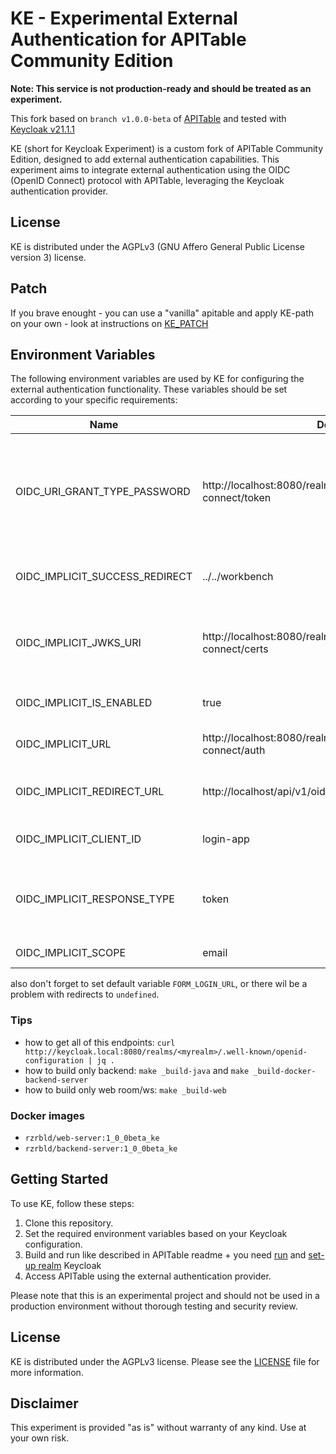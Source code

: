 # KE - Experimental External Authentication for APITable Community Edition

**Note: This service is not production-ready and should be treated as an experiment.**

This fork based on `branch v1.0.0-beta` of [APITable](https://github.com/apitable/apitable) and tested with [Keycloak v21.1.1](https://github.com/keycloak/keycloak/releases/tag/21.1.1)

KE (short for Keycloak Experiment) is a custom fork of APITable Community Edition, designed to add external authentication capabilities. This experiment aims to integrate external authentication using the OIDC (OpenID Connect) protocol with APITable, leveraging the Keycloak authentication provider.

## License

KE is distributed under the AGPLv3 (GNU Affero General Public License version 3) license.

## Patch 

If you brave enought - you  can use a "vanilla" apitable and apply KE-path on your own - look at instructions on [KE_PATCH](https://github.com/rzrbld/apitable/tree/1.0.0-beta%2Bke/KE_PATCH/)

## Environment Variables

The following environment variables are used by KE for configuring the external authentication functionality. These variables should be set according to your specific requirements:

| Name                           | Default                                              | Description                                                                                   |
|--------------------------------|------------------------------------------------------|-----------------------------------------------------------------------------------------------|
| OIDC_URI_GRANT_TYPE_PASSWORD   | http://localhost:8080/realms/myrealm/protocol/openid-connect/token | (Deprecated) This variable enables authorization of users over the Keycloak authentication provider using the grant_type: password. This feature is intended for testing purposes. |
| OIDC_IMPLICIT_SUCCESS_REDIRECT | ../../workbench                                      | After a successful login, the user will be redirected to the specified path.                     |
| OIDC_IMPLICIT_JWKS_URI         | http://localhost:8080/realms/myrealm/protocol/openid-connect/certs | The URL of the JWKS (JSON Web Key Set) used for validating tokens. If left empty, token validation will be disabled. |
| OIDC_IMPLICIT_IS_ENABLED       | true                                                 | Set this variable to enable OIDC  authentication.                 |
| OIDC_IMPLICIT_URL              | http://localhost:8080/realms/myrealm/protocol/openid-connect/auth | The authentication URL provided by the authentication provider.                        |
| OIDC_IMPLICIT_REDIRECT_URL     | http://localhost/api/v1/oidccallback                 | The callback URL that must match the one specified in the authentication provider.    |
| OIDC_IMPLICIT_CLIENT_ID        | login-app                                            | The client ID obtained from the authentication provider.                                |
| OIDC_IMPLICIT_RESPONSE_TYPE    | token                                                | The response type for the authentication flow. Support only `response_mode=form_post`, `fragment` and `query` is not supported.                                                 |
| OIDC_IMPLICIT_SCOPE            | email                                                | The scope of the authentication request.                                                       |

also don't forget to set default variable `FORM_LOGIN_URL`, or there wil be a problem with redirects to `undefined`.


### Tips
- how to get all of this endpoints: `curl http://keycloak.local:8080/realms/<myrealm>/.well-known/openid-configuration | jq .`
- how to build only backend: `make _build-java` and `make _build-docker-backend-server`
- how to build only web room/ws: `make _build-web`

### Docker images
- `rzrbld/web-server:1_0_0beta_ke`
- `rzrbld/backend-server:1_0_0beta_ke`

## Getting Started

To use KE, follow these steps:

1. Clone this repository.
2. Set the required environment variables based on your Keycloak configuration.
3. Build and run like described in APITable readme + you need [run](https://www.keycloak.org/getting-started/getting-started-docker) and [set-up realm](https://www.baeldung.com/spring-boot-keycloak) Keycloak
4. Access APITable using the external authentication provider.

Please note that this is an experimental project and should not be used in a production environment without thorough testing and security review.

## License

KE is distributed under the AGPLv3 license. Please see the [LICENSE](LICENSE) file for more information.

## Disclaimer

This experiment is provided "as is" without warranty of any kind. Use at your own risk.
